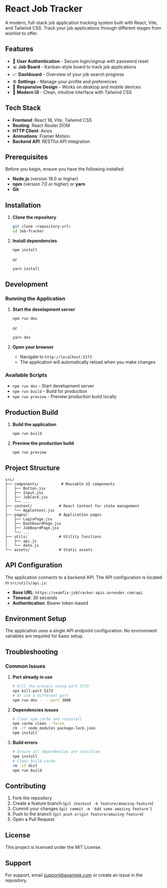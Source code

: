 # React Job Tracker

A modern, full-stack job application tracking system built with React, Vite, and Tailwind CSS. Track your job applications through different stages from wishlist to offer.

## Features

- 🔐 **User Authentication** - Secure login/signup with password reset
- 📊 **Job Board** - Kanban-style board to track job applications
- 📈 **Dashboard** - Overview of your job search progress
- ⚙️ **Settings** - Manage your profile and preferences
- 📱 **Responsive Design** - Works on desktop and mobile devices
- 🎨 **Modern UI** - Clean, intuitive interface with Tailwind CSS

## Tech Stack

- **Frontend**: React 18, Vite, Tailwind CSS
- **Routing**: React Router DOM
- **HTTP Client**: Axios
- **Animations**: Framer Motion
- **Backend API**: RESTful API integration

## Prerequisites

Before you begin, ensure you have the following installed:

- **Node.js** (version 16.0 or higher)
- **npm** (version 7.0 or higher) or **yarn**
- **Git**

## Installation

1. **Clone the repository**
   ```bash
   git clone <repository-url>
   cd Job-Tracker
   ```

2. **Install dependencies**
   ```bash
   npm install
   ```
   or
   ```bash
   yarn install
   ```

## Development

### Running the Application

1. **Start the development server**
   ```bash
   npm run dev
   ```
   or
   ```bash
   yarn dev
   ```

2. **Open your browser**
   - Navigate to `http://localhost:5173`
   - The application will automatically reload when you make changes

### Available Scripts

- `npm run dev` - Start development server
- `npm run build` - Build for production
- `npm run preview` - Preview production build locally

## Production Build

1. **Build the application**
   ```bash
   npm run build
   ```

2. **Preview the production build**
   ```bash
   npm run preview
   ```

## Project Structure

```
src/
├── components/          # Reusable UI components
│   ├── Button.jsx
│   ├── Input.jsx
│   ├── JobCard.jsx
│   └── ...
├── context/            # React Context for state management
│   └── AppContext.jsx
├── pages/              # Application pages
│   ├── LoginPage.jsx
│   ├── DashboardPage.jsx
│   ├── JobBoardPage.jsx
│   └── ...
├── utils/              # Utility functions
│   ├── api.js
│   └── date.js
└── assets/             # Static assets
```

## API Configuration

The application connects to a backend API. The API configuration is located in `src/utils/api.js`:

- **Base URL**: `https://seamfix-jobtracker-apis.onrender.com/api`
- **Timeout**: 30 seconds
- **Authentication**: Bearer token-based

## Environment Setup

The application uses a single API endpoint configuration. No environment variables are required for basic setup.

## Troubleshooting

### Common Issues

1. **Port already in use**
   ```bash
   # Kill the process using port 5173
   npx kill-port 5173
   # Or use a different port
   npm run dev -- --port 3000
   ```

2. **Dependencies issues**
   ```bash
   # Clear npm cache and reinstall
   npm cache clean --force
   rm -rf node_modules package-lock.json
   npm install
   ```

3. **Build errors**
   ```bash
   # Ensure all dependencies are installed
   npm install
   # Clear build cache
   rm -rf dist
   npm run build
   ```

## Contributing

1. Fork the repository
2. Create a feature branch (`git checkout -b feature/amazing-feature`)
3. Commit your changes (`git commit -m 'Add some amazing feature'`)
4. Push to the branch (`git push origin feature/amazing-feature`)
5. Open a Pull Request

## License

This project is licensed under the MIT License.

## Support

For support, email support@example.com or create an issue in the repository.
